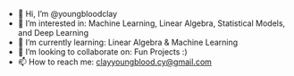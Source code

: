 - 👋 Hi, I’m @youngbloodclay
- 👀 I’m interested in: Machine Learning, Linear Algebra, Statistical Models, and Deep Learning
- 🌱 I’m currently learning: Linear Algebra & Machine Learning
- 💞️ I’m looking to collaborate on: Fun Projects :)
- 📫 How to reach me: clayyoungblood.cy@gmail.com

<!---
youngbloodclay/youngbloodclay is a ✨ special ✨ repository because its `README.md` (this file) appears on your GitHub profile.
You can click the Preview link to take a look at your changes.
--->
